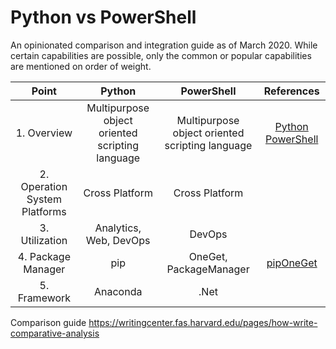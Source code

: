 # Python vs PowerShell

An opinionated comparison and integration guide as of March 2020. While certain capabilities are possible, only the common or popular capabilities are mentioned on order of weight.

| Point | Python | PowerShell | References |
|:-:|:-:|:-:|:-:|
| 1. Overview | Multipurpose object oriented scripting language | Multipurpose object oriented scripting language | [Python](https://en.wikipedia.org/wiki/Python_%28programming_language%29) [PowerShell](https://en.wikipedia.org/wiki/PowerShell) |
| 2. Operation System Platforms | Cross Platform | Cross Platform | |  
| 3. Utilization | Analytics, Web, DevOps | DevOps |
| 4. Package Manager | pip | OneGet, PackageManager | [pip](https://pip.pypa.io/en/stable/)[OneGet](https://github.com/OneGet/oneget) |
| 5. Framework | Anaconda | .Net | |

Comparison guide https://writingcenter.fas.harvard.edu/pages/how-write-comparative-analysis
